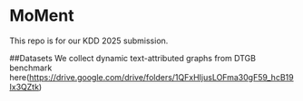 # MoMent
This repo is for our KDD 2025 submission.

##Datasets
We collect dynamic text-attributed graphs from DTGB benchmark here(https://drive.google.com/drive/folders/1QFxHIjusLOFma30gF59_hcB19Ix3QZtk)
